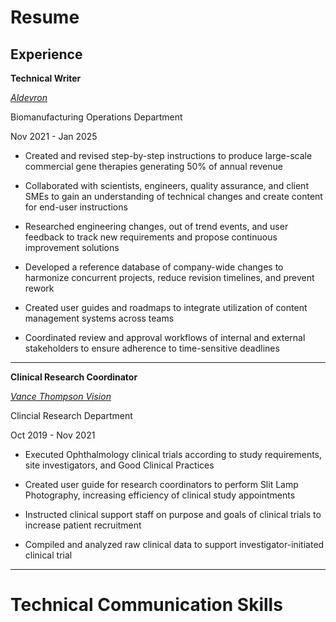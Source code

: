 # Resume 

## Experience 

**Technical Writer** 

[*Aldevron*](https://www.aldevron.com/) 

Biomanufacturing Operations Department 

Nov 2021 - Jan 2025 

* Created and revised step-by-step instructions to produce large-scale commercial gene therapies generating 50% of annual revenue 

* Collaborated with scientists, engineers, quality assurance, and client SMEs to gain an understanding of technical changes and create content for end-user instructions  

* Researched engineering changes, out of trend events, and user feedback to track new requirements and propose continuous improvement solutions 

* Developed a reference database of company-wide changes to harmonize concurrent projects, reduce revision timelines, and prevent rework    

* Created user guides and roadmaps to integrate utilization of content management systems across teams   

* Coordinated review and approval workflows of internal and external stakeholders to ensure adherence to time-sensitive deadlines  

-------
**Clinical Research Coordinator** 

[*Vance Thompson Vision*](https://www.vancethompsonvision.com/)

Clincial Research Department 

Oct 2019 - Nov 2021

* Executed Ophthalmology clinical trials according to study requirements, site investigators, and Good Clinical Practices  

* Created user guide for research coordinators to perform Slit Lamp Photography, increasing efficiency of clinical study appointments   

* Instructed clinical support staff on purpose and goals of clinical trials to increase patient recruitment 

* Compiled and analyzed raw clinical data to support investigator-initiated clinical trial 

-------

# Technical Communication Skills 


